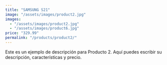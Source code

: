 ```yaml
---
title: "SAMSUNG S21"
image: "/assets/images/product2.jpg"
images:
  - "/assets/images/product2.jpg"
  - "/assets/images/product6.jpg"
price: "329.99"
permalink: "/products/product2/"
---
```


Este es un ejemplo de descripción para Producto 2.
Aquí puedes escribir su descripción, características y precio.
